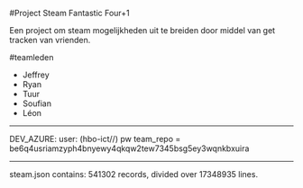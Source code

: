 #Project Steam Fantastic Four+1

Een project om steam mogelijkheden uit te breiden door middel van get tracken van vrienden.

#teamleden
* Jeffrey
* Ryan
* Tuur
* Soufian
* Léon

-----------------------------------------------------------------------------------------------------------------------

DEV_AZURE:
user: <unchangable> (hbo-ict//)
pw team_repo = be6q4usriamzyph4bnyewy4qkqw2tew7345bsg5ey3wqnkbxuira

-----------------------------------------------------------------------------------------------------------------------
steam.json contains:  541302  records,
divided over  17348935  lines.



